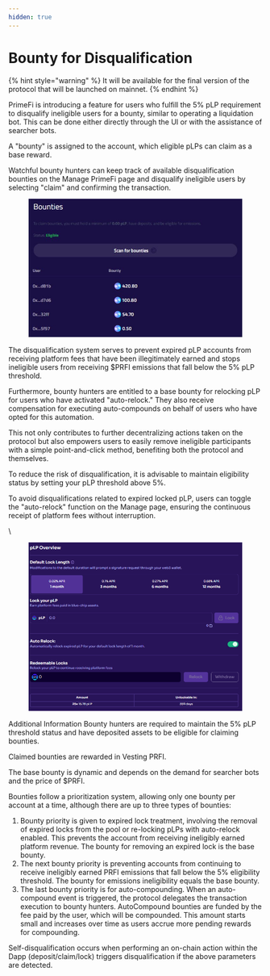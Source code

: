 ```yaml
---
hidden: true
---
```


# Bounty for Disqualification

{% hint style="warning" %}
It will be available for the final version of the protocol that will be launched on mainnet.
{% endhint %}

PrimeFi is introducing a feature for users who fulfill the 5% pLP requirement to disqualify ineligible users for a bounty, similar to operating a liquidation bot. This can be done either directly through the UI or with the assistance of searcher bots.

A "bounty" is assigned to the account, which eligible pLPs can claim as a base reward.

Watchful bounty hunters can keep track of available disqualification bounties on the Manage PrimeFi page and disqualify ineligible users by selecting "claim" and confirming the transaction.

<figure><img src="../.gitbook/assets/image (1) (1) (1) (1).png" alt="" width="488"><figcaption></figcaption></figure>

The disqualification system serves to prevent expired pLP accounts from receiving platform fees that have been illegitimately earned and stops ineligible users from receiving $PRFI emissions that fall below the 5% pLP threshold.

Furthermore, bounty hunters are entitled to a base bounty for relocking pLP for users who have activated "auto-relock." They also receive compensation for executing auto-compounds on behalf of users who have opted for this automation.

This not only contributes to further decentralizing actions taken on the protocol but also empowers users to easily remove ineligible participants with a simple point-and-click method, benefiting both the protocol and themselves.

To reduce the risk of disqualification, it is advisable to maintain eligibility status by setting your pLP threshold above 5%.

To avoid disqualifications related to expired locked pLP, users can toggle the "auto-relock" function on the Manage page, ensuring the continuous receipt of platform fees without interruption.

\


<div align="center"><figure><img src="../.gitbook/assets/image (123).png" alt=""><figcaption></figcaption></figure></div>

Additional Information Bounty hunters are required to maintain the 5% pLP threshold status and have deposited assets to be eligible for claiming bounties.

Claimed bounties are rewarded in Vesting PRFI.

The base bounty is dynamic and depends on the demand for searcher bots and the price of $PRFI.

Bounties follow a prioritization system, allowing only one bounty per account at a time, although there are up to three types of bounties:

1. Bounty priority is given to expired lock treatment, involving the removal of expired locks from the pool or re-locking pLPs with auto-relock enabled. This prevents the account from receiving ineligibly earned platform revenue. The bounty for removing an expired lock is the base bounty.
2. The next bounty priority is preventing accounts from continuing to receive ineligibly earned PRFI emissions that fall below the 5% eligibility threshold. The bounty for emissions ineligibility equals the base bounty.
3. The last bounty priority is for auto-compounding. When an auto-compound event is triggered, the protocol delegates the transaction execution to bounty hunters. AutoCompound bounties are funded by the fee paid by the user, which will be compounded. This amount starts small and increases over time as users accrue more pending rewards for compounding.

Self-disqualification occurs when performing an on-chain action within the Dapp (deposit/claim/lock) triggers disqualification if the above parameters are detected.
